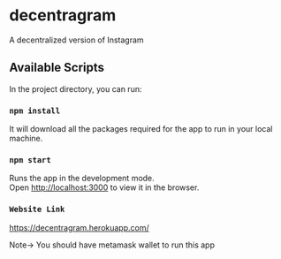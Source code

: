 # decentragram
A decentralized version of Instagram

## Available Scripts

In the project directory, you can run:

### `npm install`

It will download all the packages required for the app to run in your local machine.

### `npm start`

Runs the app in the development mode.<br />
Open [http://localhost:3000](http://localhost:3000) to view it in the browser.

### `Website Link`
https://decentragram.herokuapp.com/ <br />

Note-> You should have metamask wallet to run this app
